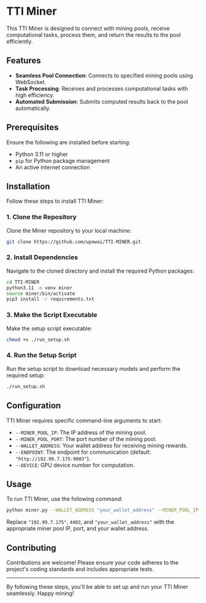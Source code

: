 # TTI Miner

This TTI Miner is designed to connect with mining pools, receive computational tasks, process them, and return the results to the pool efficiently.

## Features

- **Seamless Pool Connection**: Connects to specified mining pools using WebSocket.
- **Task Processing**: Receives and processes computational tasks with high efficiency.
- **Automated Submission**: Submits computed results back to the pool automatically.

## Prerequisites

Ensure the following are installed before starting:

- Python 3.11 or higher
- `pip` for Python package management
- An active internet connection

## Installation

Follow these steps to install TTI Miner:

### 1. Clone the Repository

Clone the Miner repository to your local machine:

```bash
git clone https://github.com/upowai/TTI-MINER.git
```

### 2. Install Dependencies

Navigate to the cloned directory and install the required Python packages:

```bash
cd TTI-MINER
python3.11 -m venv miner
source miner/bin/activate
pip3 install -r requirements.txt
```

### 3. Make the Script Executable

Make the setup script executable:

```bash
chmod +x ./run_setup.sh
```

### 4. Run the Setup Script

Run the setup script to download necessary models and perform the required setup:

```bash
./run_setup.sh
```

## Configuration

TTI Miner requires specific command-line arguments to start:

- `--MINER_POOL_IP`: The IP address of the mining pool.
- `--MINER_POOL_PORT`: The port number of the mining pool.
- `--WALLET_ADDRESS`: Your wallet address for receiving mining rewards.
- `--ENDPOINT`: The endpoint for communication (default: `"http://192.99.7.175:9003"`).
- `--DEVICE`: GPU device number for computation.

## Usage

To run TTI Miner, use the following command:

```bash
python miner.py --WALLET_ADDRESS "your_wallet_address" --MINER_POOL_IP "192.99.7.175" --MINER_POOL_PORT 4403 --ENDPOINT "https://pooltti.upow.network" --DEVICE 0
```

Replace `"192.99.7.175"`, `4403`, and `"your_wallet_address"` with the appropriate miner pool IP, port, and your wallet address.

## Contributing

Contributions are welcome! Please ensure your code adheres to the project's coding standards and includes appropriate tests.

---

By following these steps, you'll be able to set up and run your TTI Miner seamlessly. Happy mining!
